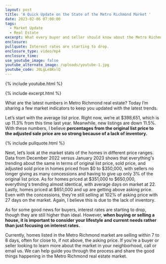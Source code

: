 ```yaml
---
layout: post
title: 'A Quick Update on the State of the Metro Richmond Market '
date: 2023-02-06 07:00:00
tags:
  - Market Update
  - Real Estate
excerpt: What every buyer and seller should know about the Metro Richmond market.
enclosure:
pullquote: Interest rates are starting to drop.
enclosure_type: video/mp4
enclosure_time:
use_youtube_image: false
youtube_alternate_image: /uploads/youtube-1.jpg
youtube_code: J0LgLe8KvlQ
---
```

{% include youtube.html %}

{% include excerpt.html %}

What are the latest numbers in Metro Richmond real estate? Today I’m sharing a few market indicators to keep you updated with the latest trends.

Let’s start with the average list price. Right now, we’re at $398,651, which is up 11.3% from this time last year. Meanwhile, new listings are down 11.5%. With these numbers, I believe **percentages from the original list price to the adjusted sale price are so strong because of a lack of inventory.**

{% include pullquote.html %}

Next, let’s look at the market stats of the homes in different price ranges. Data from December 2022 versus January 2023 shows that everything's trending about the same in terms of original list price, sold price, and adjusted sold price in homes priced from $0 to $350,000, with sellers no longer giving as many concessions and having to give up only 3% of the original list price. As for homes priced at $351,000 to $650,000, everything's trending almost identical, with average days on market at 22. Lastly, homes priced at $651,000 and up are getting above asking price. Even with the concessions, they're still selling at 102% of asking price with 27 days on the market. Again, I believe this is due to the lack of inventory.

As for some good news for buyers, interest rates are starting to drop, though they are still higher than ideal. However, **when buying or selling a house, it is important to consider your lifestyle and current needs rather than just focusing on interest rates.**

Currently, homes listed in the Metro Richmond market are selling within 7 to 8 days, often for close to, if not above, the asking price. If you're a buyer or seller looking to learn more about the market in your neighborhood, call or email us. We can help guide you through the process and share the good things happening in the Metro Richmond real estate market.